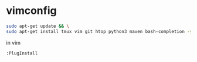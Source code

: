 # vimconfig


```bash
sudo apt-get update && \
sudo apt-get install tmux vim git htop python3 maven bash-completion -y
```

in vim
```bash
:PlugInstall
```
